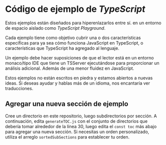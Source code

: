 # Código de ejemplo de *TypeScript*

Estos ejemplos están diseñados para hiperenlazarlos entre sí.
en un entorno de espacio aislado como *TypeScript Playground*.

Cada ejemplo tiene como objetivo cubrir una o dos características específicas para
ya sea cómo funciona JavaScript en TypeScript, o características que
TypeScript ha agregado al lenguaje.

Un ejemplo debe hacer suposiciones de que el lector está en un
entorno monaco/tipo IDE que tiene un TSServer ejecutándose para
proporcionar un análisis adicional. Además de una menor fluidez en
JavaScript.

Estos ejemplos no están escritos en piedra y estamos abiertos a nuevas
ideas. Si deseas ayudar y hablas más de un
idioma, nos encantaría ver traducciones.

## Agregar una nueva sección de ejemplo

Cree un directorio en este repositorio, luego subdirectorios por sección. A continuación,
edita `generateTOC.js` con el conjunto de directorios que debería tomar
alrededor de la línea 30, luego edita el `const toc` más abajo para
agregar una nueva sección. Si necesitas un orden personalizado, utiliza el
arreglo `sortedSubSections` para establecer tu orden.
